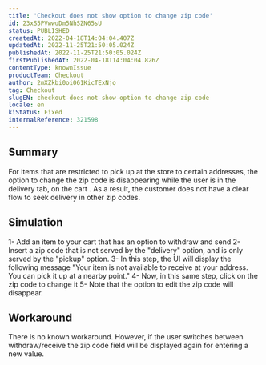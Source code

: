 ```yaml
---
title: 'Checkout does not show option to change zip code'
id: 23xS5PVwwuDm5NhSZN65sU
status: PUBLISHED
createdAt: 2022-04-18T14:04:04.407Z
updatedAt: 2022-11-25T21:50:05.024Z
publishedAt: 2022-11-25T21:50:05.024Z
firstPublishedAt: 2022-04-18T14:04:04.826Z
contentType: knownIssue
productTeam: Checkout
author: 2mXZkbi0oi061KicTExNjo
tag: Checkout
slugEN: checkout-does-not-show-option-to-change-zip-code
locale: en
kiStatus: Fixed
internalReference: 321598
---
```


## Summary


For items that are restricted to pick up at the store to certain addresses, the option to change the zip code is disappearing while the user is in the delivery tab, on the cart .
As a result, the customer does not have a clear flow to seek delivery in other zip codes.



## Simulation



1- Add an item to your cart that has an option to withdraw and send
2- Insert a zip code that is not served by the "delivery" option, and is only served by the "pickup" option.
3- In this step, the UI will display the following message "Your item is not available to receive at your address.
You can pick it up at a nearby point."
4- Now, in this same step, click on the zip code to change it
5- Note that the option to edit the zip code will disappear.



## Workaround



There is no known workaround.
However, if the user switches between withdraw/receive the zip code field will be displayed again for entering a new value.

